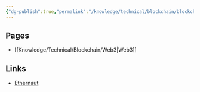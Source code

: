 ```yaml
---
{"dg-publish":true,"permalink":"/knowledge/technical/blockchain/blockchain/","dgPassFrontmatter":true}
---
```


## Pages

- [[Knowledge/Technical/Blockchain/Web3\|Web3]]


## Links
- [Ethernaut](https://ethernaut.openzeppelin.com/)